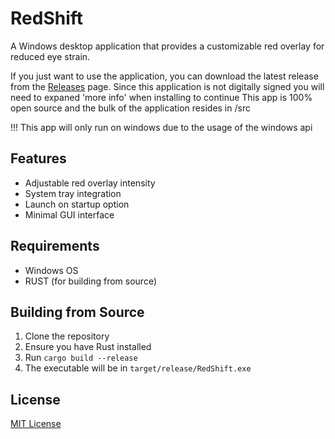 # RedShift

A Windows desktop application that provides a customizable red overlay for reduced eye strain.

If you just want to use the application, you can download the latest release from the [Releases](https://github.com/The-Red-Shift/RedShift/releases) page.
Since this application is not digitally signed you will need to expaned 'more info' when installing to continue
This app is 100% open source and the bulk of the application resides in /src

!!! This app will only run on windows due to the usage of the windows api

## Features
- Adjustable red overlay intensity
- System tray integration
- Launch on startup option
- Minimal GUI interface

## Requirements
- Windows OS
- RUST (for building from source)

## Building from Source
1. Clone the repository
2. Ensure you have Rust installed
3. Run `cargo build --release`
4. The executable will be in `target/release/RedShift.exe`

## License
[MIT License](LICENSE)
